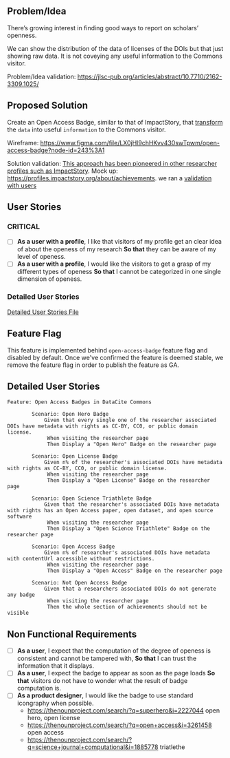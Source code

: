 ## Problem/Idea

There’s growing interest in finding good ways to report on scholars’ openness. 

We can show the distribution of the data of licenses of the DOIs but that just showing raw data. It is not coveying any useful information to the Commons visitor. 

Problem/Idea validation: https://jlsc-pub.org/articles/abstract/10.7710/2162-3309.1025/

## Proposed Solution 

Create an Open Access Badge, similar to that of ImpactStory, that [transform](https://danielmiessler.com/blog/difference-data-information-intelligence/) the `data` into useful `information` to the Commons visitor.

Wireframe: https://www.figma.com/file/LX0jHl9chHKvv430swTpwm/open-access-badge?node-id=243%3A1


Solution validation: [This approach has been pioneered in other researcher profiles such as ImpactStory](https://blog.ourresearch.org/what-level-of-open-access-scholar-are-you/). Mock up: https://profiles.impactstory.org/about/achievements. we ran a [validation with users](https://docs.google.com/forms/d/1p3DnS796Se1IFE3rwx_f3VX7GQo1PCKpVTMbxsALR1U/edit#responses)


## User Stories

### CRITICAL
- [ ] **As a user with a profile**, I like that visitors of my profile get an clear idea of about the openess of my research **So that** they can be aware of my level of openess.
- [ ] **As a user with a profile**, I would like the visitors to get a grasp of my different types of openess **So that** I cannot be categorized in one single dimension of openess.

### Detailed User Stories

[Detailed User Stories File](de4ovn7YfLF.feature)

## Feature Flag

This feature is implemented behind `open-access-badge` feature flag and disabled by default.
Once we've confirmed the feature is deemed stable, we remove the feature flag in order to publish the feature as GA.
<!-- Read more [Feature flags in development of GitLab](https://docs.gitlab.com/ee/development/feature_flags/) -->

## Detailed User Stories

```cucumber
Feature: Open Access Badges in DataCite Commons

        Scenario: Open Hero Badge
            Given that every single one of the researcher associated DOIs have metadata with rights as CC-BY, CC0, or public domain license.
             When visiting the researcher page
             Then Display a "Open Hero" Badge on the researcher page

        Scenario: Open License Badge
            Given n% of the researcher's associated DOIs have metadata with rights as CC-BY, CC0, or public domain license.
             When visiting the researcher page
             Then Display a "Open License" Badge on the researcher page

        Scenario: Open Science Triathlete Badge
            Given that the researcher's associated DOIs have metadata with rights has an Open Access paper, open dataset, and open source software
             When visiting the researcher page
             Then Display a "Open Science Triathlete" Badge on the researcher page

        Scenario: Open Access Badge
            Given n% of researcher's associated DOIs have metadata with contentUrl accessible without restrictions.
             When visiting the researcher page
             Then Display a "Open Access" Badge on the researcher page

        Scenario: Not Open Access Badge
            Given that a researchers associated DOIs do not generate any badge
             When visiting the researcher page
             Then the whole section of achievements should not be visible

```



## Non Functional Requirements

- [ ] **As a user**, I expect that the computation of the degree of openess is consistent and cannot be tampered with, **So that** I can trust the information that it displays.
- [ ] **As a user**, I expect the badge to appear as soon as the page loads **So that** visitors do not have to wonder what the result of badge computation is.
- [ ] **As a product designer**, I would like the badge to use standard icongraphy when possible.
  - https://thenounproject.com/search/?q=superhero&i=2227044 open hero, open license
  - https://thenounproject.com/search/?q=open+access&i=3261458 open access
  - https://thenounproject.com/search/?q=science+journal+computational&i=1885778 triatlethe



